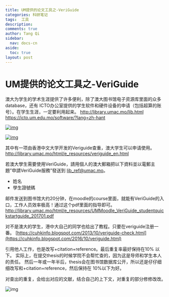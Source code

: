 ```yaml
---
title: UM提供的论文工具之-VeriGuide
categories: 科研笔记
tags:  工具
description: 
comments: true
author: Tang Qi
sidebar:
  nav: docs-cn
aside:
  toc: true
layout: post
---
```


# UM提供的论文工具之-VeriGuide

澳大为学生的学术生涯提供了许多便利，除了澳大图书馆电子资源库里面的众多database，还有 ICTO办公室提供的学生软件和硬件设备的申请（包括超算的账号）。在学生生涯，一定要利用起来。
http://library.umac.mo/lib.html
https://icto.um.edu.mo/software/?lang=zh-hant

[![img](C:\Users\db129\Desktop\iqgnat.github.io\assets\images\2019-06-25-UM-VeriGuide\image-8.png)](https://i0.wp.com/tangqinotes.me/wp-content/uploads/2019/06/image-8.png)

[![img](C:\Users\db129\Desktop\iqgnat.github.io\assets\images\2019-06-25-UM-VeriGuide\image-9.png)](https://i0.wp.com/tangqinotes.me/wp-content/uploads/2019/06/image-9.png)

其中有一项由香港中文大学开发的Veriguide查重，澳大学生可以申请使用。
http://library.umac.mo/html/e_resources/veriguide_en.html

若澳大學生需要使用VeriGuide，請用個人的澳大郵箱把以下資料並以電郵主題”申請VeriGuide服務”發送到 lib_ref@umac.mo。

- 姓名
- 學生證號碼

邮件发送到图书馆大约20分钟，在moodle的course里面，就能有VeriGuide的入口，工作人员效率极高！通过这个pdf里面的指导即可。 http://library.umac.mo/html/e_resources/UMMoodle_VeriGuide_studentquickstartguide_201701.pdf

对不是澳大的学生，港中大自己的同学也给出了教程。只要在veriguide注册一番。 [https://cuhkinfo.blogspot.com/2013/10/veriguide-check.html](https://cuhkinfo.blogspot.com/2016/10/veriguide.html)

引用他人工作，也是改写+citation+reference。最后重复率最好保持在10% 以下。 实际上，在提交thesis的时候学院不会帮忙查的，因为这是导师和学生本人的责任。 然后一年或一年半后，thesis会在图书馆数据库公开，所以还是仔仔细细改写和+citation+reference，然后保持在 10%以下为好。



对查出的重复，会给出对应的文献，结合自己的上下文，对重复的部分修修改改。

![img](C:\Users\db129\Desktop\iqgnat.github.io\assets\images\2019-06-25-UM-VeriGuide\image-10.png)
